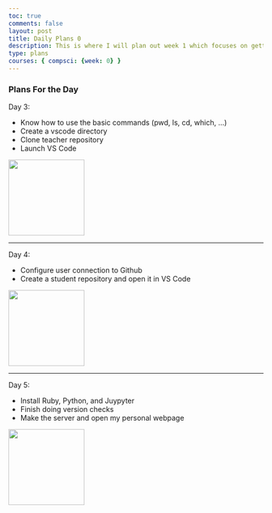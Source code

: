 ```yaml
---
toc: true
comments: false
layout: post
title: Daily Plans 0
description: This is where I will plan out week 1 which focuses on getting all the tools set up
type: plans
courses: { compsci: {week: 0} }
---
```

### Plans For the Day

Day 3:
- Know how to use the basic commands (pwd, ls, cd, which, ...)
- Create a vscode directory
- Clone teacher repository
- Launch VS Code

<img src="../../../../images/vscode.png" width="150" height="150">

---
Day 4:
- Configure user connection to Github
- Create a student repository and open it in VS Code

<img src="../../../../images/github logo.png" width="150" height="150">


---
Day 5:
- Install Ruby, Python, and Juypyter
- Finish doing version checks
- Make the server and open my personal webpage

<img src="../../../../images/python logo.jpeg" width="150" height="150">
